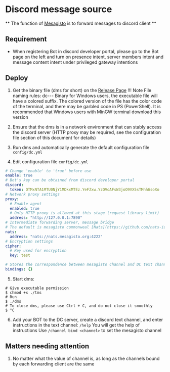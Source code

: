 # Discord message source

** The function of [Mesagisto](https://github.com/MeowCat-Studio/mesagisto) is to forward messages to discord client **

## Requirement

- When registering Bot in discord developer portal, please go to the Bot page on the left and turn on presence intent, server members intent and message content intent under privileged gateway intentions

## Deploy
1. Get the binary file (dms for short) on the [Release Page](https://github.com/MeowCat-Studio/discord-message-source/releases)
!!! Note
     File naming rules: dc-<schema>-<operating system>-<features>
     Binary for Windows users, the executable file will have a colored suffix. The colored version of the file has the color code of the terminal, and there may be garbled code in PS (PowerShell).
     It is recommended that Windows users with MinGW terminal download this version

2. Ensure that the dms is in a network environment that can stably access the discord server (HTTP proxy may be required, see the configuration file section of this document for details)

3. Run dms and automatically generate the default configuration file `config/dc.yml`

4. Edit configuration file `config/dc.yml`
  ```yaml
  # Change 'enable' to 'true' before use
  enable: true
  # Bot's key can be obtained from discord developer portal
  discord:
    token: OTMxNTA1MTU0NjY1MDkxMTEz.YeFZxw.YzOVoAFsW3joO9VX5sTMhhGsoXo
  # Network proxy settings
  proxy:
    # Enable agent
    enabled: true
    # Only HTTP proxy is allowed at this stage (request library limit)
    address: "http://127.0.0.1:7890"
  # Intermediate forwarding server, message bridge
  # The default is mesagisto commonweal [Nats](https://github.com/nats-io/nats-server) Server
  nats:
    address: "nats://nats.mesagisto.org:4222"
  # Encryption settings
  cipher:
    # Key used for encryption
    key: test

  # Stores the correspondence between mesagisto channel and DC text channel. It is empty by default Manual addition is not recommended
  bindings: {}
  ```
5. Start dms:
  ```shell
  # Give executable permission
  $ chmod +x ./tms
  # Run
  $ ./dms
  # To close dms, please use Ctrl + C, and do not close it smoothly
  $ ^C
  ```

6. Add your BOT to the DC server, create a discord text channel, and enter instructions in the text channel: `/help`
You will get the help of instructions
Use `/channel bind <channel>` to set the mesagisto channel

## Matters needing attention

1. No matter what the value of channel is, as long as the channels bound by each forwarding client are the same
